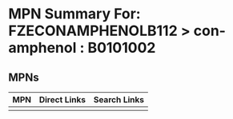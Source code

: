 



# MPN Summary For: FZECONAMPHENOLB112 > con-amphenol : B0101002

## MPNs
  

|MPN|Direct Links|Search Links|
| :--- | :--- | :--- |
||||
